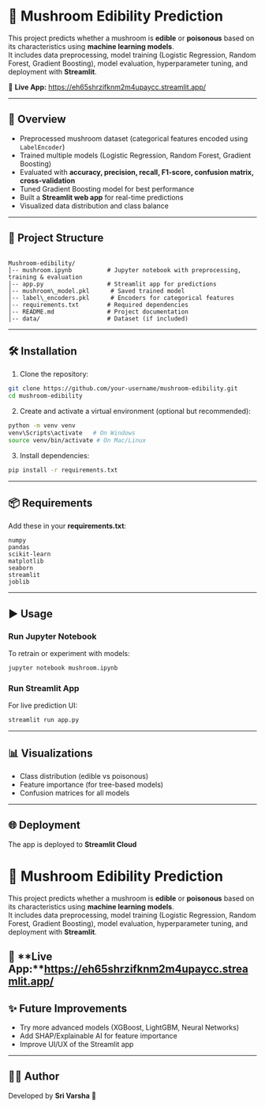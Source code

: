 # 🍄 Mushroom Edibility Prediction  

This project predicts whether a mushroom is **edible** or **poisonous** based on its characteristics using **machine learning models**.  
It includes data preprocessing, model training (Logistic Regression, Random Forest, Gradient Boosting), model evaluation, hyperparameter tuning, and deployment with **Streamlit**.  

🔗 **Live App:** https://eh65shrzifknm2m4upaycc.streamlit.app/  

---

## 🚀 Overview  

- Preprocessed mushroom dataset (categorical features encoded using `LabelEncoder`)  
- Trained multiple models (Logistic Regression, Random Forest, Gradient Boosting)  
- Evaluated with **accuracy, precision, recall, F1-score, confusion matrix, cross-validation**  
- Tuned Gradient Boosting model for best performance  
- Built a **Streamlit web app** for real-time predictions  
- Visualized data distribution and class balance  

---

## 📂 Project Structure  

```

Mushroom-edibility/
│-- mushroom.ipynb          # Jupyter notebook with preprocessing, training & evaluation
│-- app.py                  # Streamlit app for predictions
│-- mushroom\_model.pkl      # Saved trained model
│-- label\_encoders.pkl      # Encoders for categorical features
│-- requirements.txt        # Required dependencies
│-- README.md               # Project documentation
│-- data/                   # Dataset (if included)

````

---

## 🛠️ Installation  

1. Clone the repository:  
```bash
git clone https://github.com/your-username/mushroom-edibility.git
cd mushroom-edibility
````

2. Create and activate a virtual environment (optional but recommended):

```bash
python -m venv venv
venv\Scripts\activate   # On Windows
source venv/bin/activate # On Mac/Linux
```

3. Install dependencies:

```bash
pip install -r requirements.txt
```

---

## 📦 Requirements

Add these in your **requirements.txt**:

```
numpy
pandas
scikit-learn
matplotlib
seaborn
streamlit
joblib
```

---

## ▶️ Usage

### Run Jupyter Notebook

To retrain or experiment with models:

```bash
jupyter notebook mushroom.ipynb
```

### Run Streamlit App

For live prediction UI:

```bash
streamlit run app.py
```

---

## 📊 Visualizations

* Class distribution (edible vs poisonous)
* Feature importance (for tree-based models)
* Confusion matrices for all models

---

## 🌐 Deployment

The app is deployed to **Streamlit Cloud** 
# 🍄 Mushroom Edibility Prediction  

This project predicts whether a mushroom is **edible** or **poisonous** based on its characteristics using **machine learning models**.  
It includes data preprocessing, model training (Logistic Regression, Random Forest, Gradient Boosting), model evaluation, hyperparameter tuning, and deployment with **Streamlit**.  

🔗 **Live App:**https://eh65shrzifknm2m4upaycc.streamlit.app/
---


## ✨ Future Improvements

* Try more advanced models (XGBoost, LightGBM, Neural Networks)
* Add SHAP/Explainable AI for feature importance
* Improve UI/UX of the Streamlit app

---

## 👩‍💻 Author

Developed by **Sri Varsha** 🚀

```


